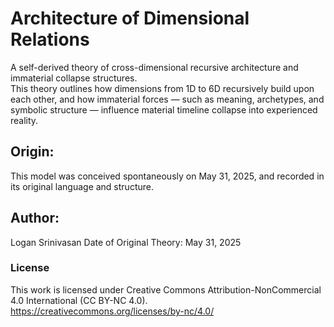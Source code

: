 # Architecture of Dimensional Relations

A self-derived theory of cross-dimensional recursive architecture and immaterial collapse structures.  
This theory outlines how dimensions from 1D to 6D recursively build upon each other, and how immaterial forces — such as meaning, archetypes, and symbolic structure — influence material timeline collapse into experienced reality.

## Origin:
This model was conceived spontaneously on May 31, 2025, and recorded in its original language and structure. 

## Author:
Logan Srinivasan 
Date of Original Theory: May 31, 2025

### License
This work is licensed under Creative Commons Attribution-NonCommercial 4.0 International (CC BY-NC 4.0).  
https://creativecommons.org/licenses/by-nc/4.0/
